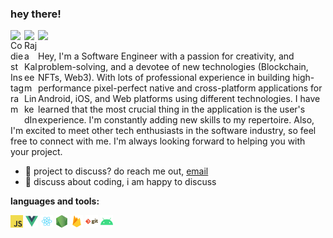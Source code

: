 ### hey there! 
<a target="_blank" href="https://www.instagram.com/codiest.co/">
  <img align="left" alt="Codiest Instagram" width="22px" src="https://raw.githubusercontent.com/hussainweb/hussainweb/main/icons/instagram.png" />
</a>
<a target="_blank" href="https://www.linkedin.com/in/coderraja/">
  <img align="left" alt="Raja Kaleem LinkedIn" width="22px" src="https://raw.githubusercontent.com/peterthehan/peterthehan/master/assets/linkedin.svg" />
</a>

![](https://visitor-badge.glitch.me/badge?page_id=kaleemlab.kaleemlab)

Hey, I'm a Software Engineer with a passion for creativity, and problem-solving, and a devotee of new technologies (Blockchain, NFTs, Web3). With lots of professional experience in building high-performance pixel-perfect native and cross-platform applications for Android, iOS, and Web platforms using different technologies. I have learned that the most crucial thing in the application is the user's experience. I'm constantly adding new skills to my repertoire. Also, I'm excited to meet other tech enthusiasts in the software industry, so feel free to connect with me. I'm always looking forward to helping you with your project.
  
- 💼 project to discuss? do reach me out, [email](mailto:ceo@codiest.co)
- 💬 discuss about coding, i am happy to discuss

**languages and tools:**  

<code><img height="20" src="https://raw.githubusercontent.com/github/explore/80688e429a7d4ef2fca1e82350fe8e3517d3494d/topics/javascript/javascript.png"></code>
<code><img height="20" src="https://raw.githubusercontent.com/github/explore/80688e429a7d4ef2fca1e82350fe8e3517d3494d/topics/vue/vue.png"></code>
<code><img height="20" src="https://raw.githubusercontent.com/github/explore/80688e429a7d4ef2fca1e82350fe8e3517d3494d/topics/react/react.png"></code>
<code><img height="20" src="https://raw.githubusercontent.com/github/explore/80688e429a7d4ef2fca1e82350fe8e3517d3494d/topics/nodejs/nodejs.png"></code>
<code><img height="20" src="https://raw.githubusercontent.com/github/explore/80688e429a7d4ef2fca1e82350fe8e3517d3494d/topics/firebase/firebase.png"></code>
<code><img height="20" src="https://raw.githubusercontent.com/github/explore/80688e429a7d4ef2fca1e82350fe8e3517d3494d/topics/git/git.png"></code>
<code><img height="20" src="https://raw.githubusercontent.com/github/explore/80688e429a7d4ef2fca1e82350fe8e3517d3494d/topics/android/android.png"></code>
